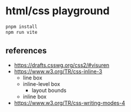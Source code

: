 # html/css playground

```sh
pnpm install
npm run vite
```

## references

- https://drafts.csswg.org/css2/#visuren
- https://www.w3.org/TR/css-inline-3
  - line box
  - inline-level box
    - layout bounds
  - inline box
- https://www.w3.org/TR/css-writing-modes-4
